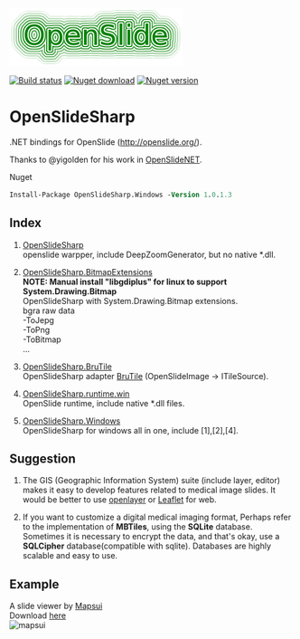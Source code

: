 
![openslide](./openslide_logo.png)

[![Build status](https://ci.appveyor.com/api/projects/status/ko0mj0nw8tldqlmn?svg=true)](https://ci.appveyor.com/project/IOL0ol1/openslidesharp)
[![Nuget download](https://img.shields.io/nuget/dt/OpenSlideSharp)](https://www.nuget.org/packages?q=OpenSlideSharp)
[![Nuget version](https://img.shields.io/nuget/v/OpenSlideSharp)](https://www.nuget.org/packages?q=OpenSlideSharp)

# OpenSlideSharp
.NET bindings for OpenSlide (http://openslide.org/).    

Thanks to @yigolden for his work in [OpenSlideNET](https://github.com/yigolden/OpenSlideNET).

Nuget    
```ps
Install-Package OpenSlideSharp.Windows -Version 1.0.1.3
```

## Index

1.  [OpenSlideSharp](/src/OpenSlideSharp)    
    openslide warpper, include DeepZoomGenerator, but no native *.dll.

2.  [OpenSlideSharp.BitmapExtensions](/src/OpenSlideSharp.BitmapExtensions)    
    **NOTE: Manual install "libgdiplus" for linux to support System.Drawing.Bitmap**    
    OpenSlideSharp with System.Drawing.Bitmap extensions.    
    bgra raw data    
    -ToJepg    
    -ToPng    
    -ToBitmap    
    ...

3.  [OpenSlideSharp.BruTile](/src/OpenSlideSharp.BruTile)    
    OpenSlideSharp adapter [BruTile](https://github.com/BruTile/BruTile) (OpenSlideImage -> ITileSource).

4.  [OpenSlideSharp.runtime.win](/src/OpenSlideSharp.runtime.win)    
    OpenSlide runtime, include native *.dll files.

5.  [OpenSlideSharp.Windows](/src/OpenSlideSharp.Windows)    
    OpenSlideSharp for windows all in one, include [1],[2],[4].

## Suggestion
1.  The GIS (Geographic Information System) suite (include layer, editor) makes it easy to develop features related to medical image slides. It would be better to use [openlayer](https://openlayers.org/) or [Leaflet](https://leafletjs.com/) for web.    

2.  If you want to customize a digital medical imaging format, Perhaps refer to the implementation of **MBTiles**, using the **SQLite** database. Sometimes it is necessary to encrypt the data, and that's okay, use a **SQLCipher** database(compatible with sqlite). Databases are highly scalable and easy to use.


## Example 
A slide viewer by [Mapsui](https://github.com/Mapsui/Mapsui)    
Download [here](https://github.com/IOL0ol1/OpenSlideSharp/releases)    
![mapsui](./preview.gif)
